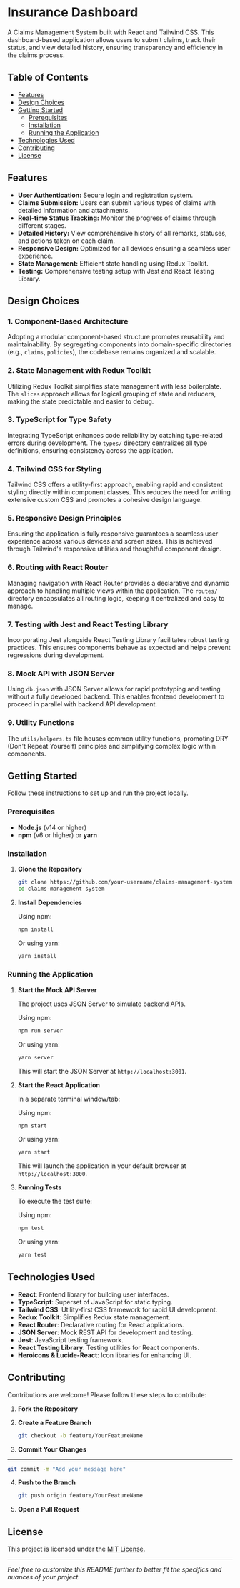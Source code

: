 # Insurance Dashboard

A Claims Management System built with React and Tailwind CSS. This dashboard-based application allows users to submit claims, track their status, and view detailed history, ensuring transparency and efficiency in the claims process.

## Table of Contents

- [Features](#features)
- [Design Choices](#design-choices)
- [Getting Started](#getting-started)
  - [Prerequisites](#prerequisites)
  - [Installation](#installation)
  - [Running the Application](#running-the-application)
- [Technologies Used](#technologies-used)
- [Contributing](#contributing)
- [License](#license)

## Features

- **User Authentication:** Secure login and registration system.
- **Claims Submission:** Users can submit various types of claims with detailed information and attachments.
- **Real-time Status Tracking:** Monitor the progress of claims through different stages.
- **Detailed History:** View comprehensive history of all remarks, statuses, and actions taken on each claim.
- **Responsive Design:** Optimized for all devices ensuring a seamless user experience.
- **State Management:** Efficient state handling using Redux Toolkit.
- **Testing:** Comprehensive testing setup with Jest and React Testing Library.


## Design Choices

### 1. **Component-Based Architecture**

Adopting a modular component-based structure promotes reusability and maintainability. By segregating components into domain-specific directories (e.g., `claims`, `policies`), the codebase remains organized and scalable.

### 2. **State Management with Redux Toolkit**

Utilizing Redux Toolkit simplifies state management with less boilerplate. The `slices` approach allows for logical grouping of state and reducers, making the state predictable and easier to debug.

### 3. **TypeScript for Type Safety**

Integrating TypeScript enhances code reliability by catching type-related errors during development. The `types/` directory centralizes all type definitions, ensuring consistency across the application.

### 4. **Tailwind CSS for Styling**

Tailwind CSS offers a utility-first approach, enabling rapid and consistent styling directly within component classes. This reduces the need for writing extensive custom CSS and promotes a cohesive design language.

### 5. **Responsive Design Principles**

Ensuring the application is fully responsive guarantees a seamless user experience across various devices and screen sizes. This is achieved through Tailwind's responsive utilities and thoughtful component design.

### 6. **Routing with React Router**

Managing navigation with React Router provides a declarative and dynamic approach to handling multiple views within the application. The `routes/` directory encapsulates all routing logic, keeping it centralized and easy to manage.

### 7. **Testing with Jest and React Testing Library**

Incorporating Jest alongside React Testing Library facilitates robust testing practices. This ensures components behave as expected and helps prevent regressions during development.

### 8. **Mock API with JSON Server**

Using `db.json` with JSON Server allows for rapid prototyping and testing without a fully developed backend. This enables frontend development to proceed in parallel with backend API development.

### 9. **Utility Functions**

The `utils/helpers.ts` file houses common utility functions, promoting DRY (Don't Repeat Yourself) principles and simplifying complex logic within components.

## Getting Started

Follow these instructions to set up and run the project locally.

### Prerequisites

- **Node.js** (v14 or higher)
- **npm** (v6 or higher) or **yarn**

### Installation

1. **Clone the Repository**

   ```bash
   git clone https://github.com/your-username/claims-management-system.git
   cd claims-management-system
   ```

2. **Install Dependencies**

   Using npm:

   ```bash
   npm install
   ```

   Or using yarn:

   ```bash
   yarn install
   ```

### Running the Application

1. **Start the Mock API Server**

   The project uses JSON Server to simulate backend APIs.

   Using npm:

   ```bash
   npm run server
   ```

   Or using yarn:

   ```bash
   yarn server
   ```

   This will start the JSON Server at `http://localhost:3001`.

2. **Start the React Application**

   In a separate terminal window/tab:

   Using npm:

   ```bash
   npm start
   ```

   Or using yarn:

   ```bash
   yarn start
   ```

   This will launch the application in your default browser at `http://localhost:3000`.

3. **Running Tests**

   To execute the test suite:

   Using npm:

   ```bash
   npm test
   ```

   Or using yarn:

   ```bash
   yarn test
   ```

## Technologies Used

- **React**: Frontend library for building user interfaces.
- **TypeScript**: Superset of JavaScript for static typing.
- **Tailwind CSS**: Utility-first CSS framework for rapid UI development.
- **Redux Toolkit**: Simplifies Redux state management.
- **React Router**: Declarative routing for React applications.
- **JSON Server**: Mock REST API for development and testing.
- **Jest**: JavaScript testing framework.
- **React Testing Library**: Testing utilities for React components.
- **Heroicons & Lucide-React**: Icon libraries for enhancing UI.

## Contributing

Contributions are welcome! Please follow these steps to contribute:

1. **Fork the Repository**

2. **Create a Feature Branch**

   ```bash
   git checkout -b feature/YourFeatureName
   ```

3. **Commit Your Changes**
****
   ```bash
   git commit -m "Add your message here"
   ```

4. **Push to the Branch**

   ```bash
   git push origin feature/YourFeatureName
   ```

5. **Open a Pull Request**

## License

This project is licensed under the [MIT License](LICENSE).

---

*Feel free to customize this README further to better fit the specifics and nuances of your project.*